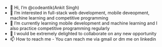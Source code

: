 - 👋 Hi, I’m @codeantik(Ankit Singh)
- 👀 I’m interested in full-stack web development, mobile deveopment, machine learning and competitive programming 
- 🌱 I’m currently learning mobile development and machine learning and I also practice competitive programming regularly
- 💞️ I would be extremely delighted to collaborate on any new opportunity
- 📫 How to reach me - You can reach me via gmail or dm me on linkedin

<!---
codeantik/codeantik is a ✨ special ✨ repository because it includes every project I have learnt from being a beginner to up until now and I will keep on adding more as I learn and explore new stuff
--->
